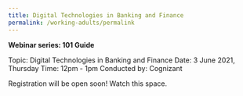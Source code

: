 ```yaml
---
title: Digital Technologies in Banking and Finance
permalink: /working-adults/permalink
---
```

**Webinar series: 101 Guide** 

Topic: Digital Technologies in Banking and Finance
Date: 3 June 2021, Thursday
Time: 12pm - 1pm
Conducted by: Cognizant

Registration will be open soon! Watch this space.